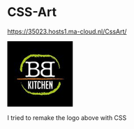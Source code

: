 # CSS-Art

https://35023.hosts1.ma-cloud.nl/CssArt/

![Icon](proxy.jpg)

I tried to remake the logo above with CSS
